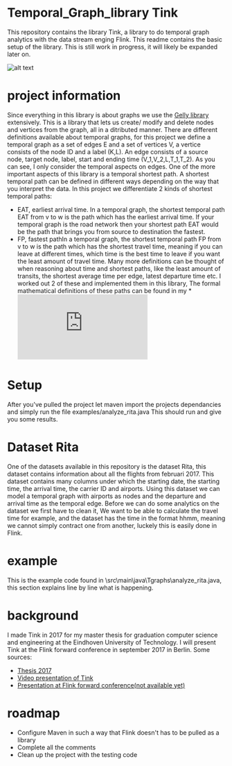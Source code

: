 # Temporal_Graph_library Tink
This repository contains the library Tink, a library to do temporal graph analytics with the data stream enging Flink. This readme contains the basic setup of the library. This is still work in progress, it will likely be expanded later on.

![alt text](https://github.com/otherwise777/Temporal_Graph_library/blob/master/img/logo3.png?raw=true)

# project information
Since everything in this library is about graphs we use the [Gelly library](https://ci.apache.org/projects/flink/flink-docs-release-1.3/dev/libs/gelly/index.html) extensively. This is a library that lets us create/ modify and delete nodes and vertices from the graph, all in a ditributed manner.
There are different definitions available about temporal graphs, for this project we define a temporal graph as a set of edges E and a set of vertices V, a vertice consists of the node ID and a label (K,L). An edge consists of a source node, target node, label, start and ending time (V_1,V_2,L,T_1,T_2). As you can see, I only consider the temporal aspects on edges.
One of the more important aspects of this library is a temporal shortest path. A shortest temporal path can be defined in different ways depending on the way that you interpret the data. In this project we differentiate 2 kinds of shortest temporal paths:
* EAT, earliest arrival time. In a temporal graph, the shortest temporal path EAT from v to w is the path which has the earliest arrival time. If your temporal graph is the road network then your shortest path EAT would be the path that brings you from source to destination the fastest.
* FP, fastest pathIn a temporal graph, the shortest temporal path FP from v to w is the path which has the shortest travel time, meaning if you can leave at different times, which time is the best time to leave if you want the least amount of travel time.
Many more definitions can be thought of when reasoning about time and shortest paths, like the least amount of transits, the shortest average time per edge, latest departure time etc. I worked out 2 of these and implemented them in this library, The formal mathematical definitions of these paths can be found in my * ![thesis](http://www.win.tue.nl/~gfletche/ligtenberg2017.pdf)

# Setup
After you've pulled the project let maven import the projects dependancies and simply run the file examples/analyze_rita.java
This should run and give you some results.

# Dataset Rita
One of the datasets available in this repository is the dataset Rita, this dataset contains information about all the flights from februari 2017. This dataset contains many columns under which the starting date, the starting time, the arrival time, the carrier ID and airports. Using this dataset we can model a temporal graph with airports as nodes and the departure and arrival time as the temporal edge. Before we can do some analytics on the dataset we first have to clean it, We want to be able to calculate the travel time for example, and the dataset has the time in the format hhmm, meaning we cannot simply contract one from another, luckely this is easily done in Flink.

# example
This is the example code found in \src\main\java\Tgraphs\analyze_rita.java, this section explains line by line what is happening.


# background
I made Tink in 2017 for my master thesis for graduation computer science and engineering at the Eindhoven University of Technology. I will present Tink at the Flink forward conference in september 2017 in Berlin. Some sources:
* [Thesis 2017](http://www.win.tue.nl/~gfletche/ligtenberg2017.pdf)
* [Video presentation of Tink](https://www.youtube.com/watch?v=ZBvtqLyjPqE)
* [Presentation at Flink forward conference(not available yet)](https://berlin.flink-forward.org/)

# roadmap
* Configure Maven in such a way that Flink doesn't has to be pulled as a library
* Complete all the comments
* Clean up the project with the testing code

